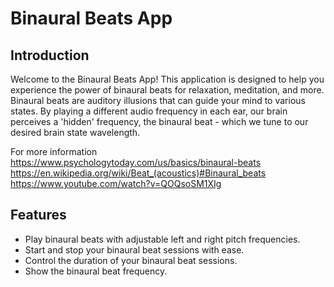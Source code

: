 # Binaural Beats App

## Introduction

Welcome to the Binaural Beats App! This application is designed to help you experience the power of binaural beats for relaxation, meditation, and more. Binaural beats are auditory illusions that can guide your mind to various states. By playing a different audio frequency in each ear, our brain perceives a 'hidden' frequency, the binaural beat - which we tune to our desired brain state wavelength.

For more information
https://www.psychologytoday.com/us/basics/binaural-beats
https://en.wikipedia.org/wiki/Beat_(acoustics)#Binaural_beats
https://www.youtube.com/watch?v=QOQsoSM1XIg

## Features

- Play binaural beats with adjustable left and right pitch frequencies.
- Start and stop your binaural beat sessions with ease.
- Control the duration of your binaural beat sessions.
- Show the binaural beat frequency.
